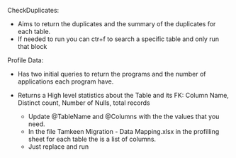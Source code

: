 CheckDuplicates: 
- Aims to return the duplicates and the summary of the duplicates for each table.
- If needed to run you can ctr+f to search a specific table and only run that block


Profile Data:
- Has two initial queries to return the programs and the number of applications each program have.

- Returns a High level statistics about the Table and its FK: Column Name, Distinct count, Number of Nulls, total records
    - Update @TableName and @Columns with the the values that you need.
    - In the file Tamkeen Migration - Data Mapping.xlsx in the profilling sheet for each table the is a list of columns.
    - Just replace and run